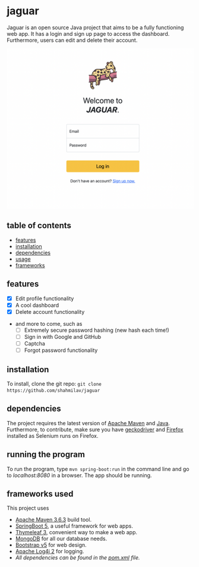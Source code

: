 # jaguar

Jaguar is an open source Java project that aims to be a fully functioning web app. It has a login and sign up page to
access the dashboard. Furthermore, users can edit and delete their account.


<!-- TODO: Turn image to a link to the website, and make it transparent.) -->

![login_screenshot](https://github.com/shahmilav/jaguar/blob/master/images/login-screenshot.png)

## table of contents

* [features](#features)
* [installation](#installation)
* [dependencies](#dependencies)
* [usage](#running-the-program)
* [frameworks](#frameworks-and-technologies-used)

## features

* [X] Edit profile functionality
* [X] A cool dashboard
* [X] Delete account functionality

* and more to come, such as
    * [ ] Extremely secure password hashing (new hash each time!)
    * [ ] Sign in with Google and GitHub
    * [ ] Captcha
    * [ ] Forgot password functionality

## installation

To install, clone the git repo:
```git clone https://github.com/shahmilav/jaguar```

## dependencies

The project requires the latest version of [Apache Maven](https://maven.apache.org/)
and [Java](https://adoptopenjdk.net/releases.html). Furthermore, to contribute, make sure you
have [geckodriver](https://github.com/mozilla/geckodriver) and [Firefox](https://www.mozilla.org/en-US/firefox/new/)
installed as Selenium runs on Firefox.

## running the program

To run the program, type ```mvn spring-boot:run``` in the command line and go to _localhost:8080_ in a browser. The app
should be running.

## frameworks used

This project uses

- [Apache Maven 3.6.3](https://maven.apache.org/) build tool.
- [SpringBoot 5](https://spring.io/), a useful framework for web apps.
- [Thymeleaf 3](https://www.thymeleaf.org/), convenient way to make a web app.
- [MongoDB](https://www.mongodb.com/) for all our database needs.
- [Bootstrap v5](https://getbootstrap.com/) for web design.
- [Apache Log4j 2](https://logging.apache.org/log4j/2.x/) for logging.
- *All dependencies can be found in the [pom.xml](https://github.com/shahmilav/jaguar/blob/main/pom.xml) file.*
